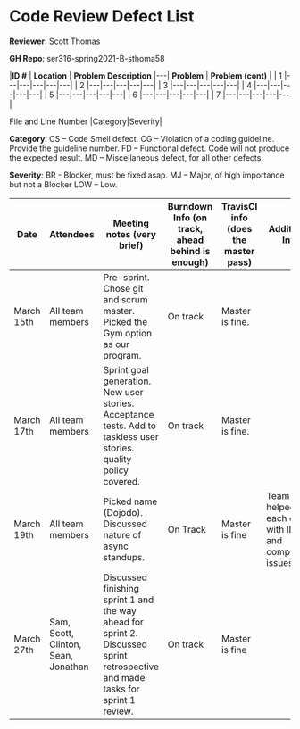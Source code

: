 # Code Review Defect List


**Reviewer**: Scott Thomas

**GH Repo**: ser316-spring2021-B-sthoma58

|**ID #** |      **Location**     |        **Problem Description**           |---|    **Problem**    |    **Problem (cont)**    |
| 1 |---|---|---|---|---|
| 2 |---|---|---|---|---|
| 3 |---|---|---|---|---|
| 4 |---|---|---|---|---|
| 5 |---|---|---|---|---|
| 6 |---|---|---|---|---|
| 7 |---|---|---|---|---|

File and Line Number
|Category|Severity|


**Category**: CS – Code Smell defect. CG – Violation of a coding guideline. Provide the guideline number. FD – Functional defect. Code will not produce the expected result. MD – Miscellaneous defect, for all other defects.

**Severity**: BR - Blocker, must be fixed asap. MJ – Major, of high importance but not a Blocker LOW – Low. 




 

| Date  | Attendees  |Meeting notes (very brief)   | Burndown Info (on track, ahead behind is enough) | TravisCI info (does the master pass) | Additional Info  |
|---|---|---|---|---|---|
| March 15th | All team members  | Pre-sprint. Chose git and scrum master. Picked the Gym option as our program.  | On track  | Master is fine. |  |
| March 17th | All team members  | Sprint goal generation. New user stories. Acceptance tests. Add to taskless user stories. quality policy covered.  | On track   | Master is fine.  |  |
| March 19th | All team members  | Picked name (Dojodo). Discussed nature of async standups.  | On Track  | Master is fine | Team helped each other with IDE and compilation issues. |
| March 27th | Sam, Scott, Clinton, Sean, Jonathan | Discussed finishing sprint 1 and the way ahead for sprint 2. Discussed sprint retrospective and made tasks for sprint 1 review. | On track| Master is fine ||

